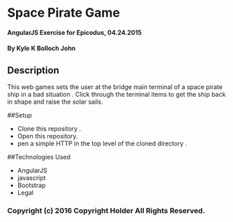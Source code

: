 # Space Pirate Game
#### AngularJS Exercise for Epicodus, 04.24.2015
#### By **Kyle K Bolloch John**
## Description
This web games sets the user at the bridge main terminal of a space pirate ship in a bad situation . Click through the terminal items to get the ship back in shape and raise the solar sails.

##Setup
*  Clone this repository .
* Open this repository.
* pen a simple HTTP in the top level of the cloned directory .

##Technologies Used
* AngularJS
* javascript
* Bootstrap
* Legal

### Copyright (c) 2016 Copyright Holder All Rights Reserved.
